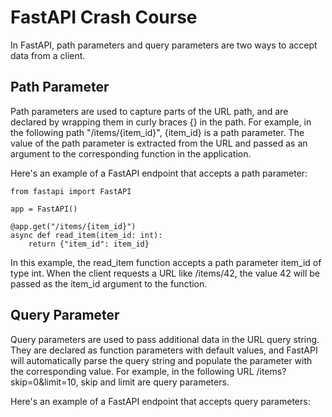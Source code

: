 # FastAPI Crash Course


In FastAPI, path parameters and query parameters are two ways to accept data from a client.
## Path Parameter
Path parameters are used to capture parts of the URL path, and are declared by wrapping them in curly braces {} in the path. For example, in the following path "/items/{item_id}", {item_id} is a path parameter. The value of the path parameter is extracted from the URL and passed as an argument to the corresponding function in the application.<br>

Here's an example of a FastAPI endpoint that accepts a path parameter:

```
from fastapi import FastAPI

app = FastAPI()

@app.get("/items/{item_id}")
async def read_item(item_id: int):
    return {"item_id": item_id}
```
In this example, the read_item function accepts a path parameter item_id of type int. When the client requests a URL like /items/42, the value 42 will be passed as the item_id argument to the function.

## Query Parameter
Query parameters are used to pass additional data in the URL query string. They are declared as function parameters with default values, and FastAPI will automatically parse the query string and populate the parameter with the corresponding value. For example, in the following URL /items?skip=0&limit=10, skip and limit are query parameters.<br>

Here's an example of a FastAPI endpoint that accepts query parameters: